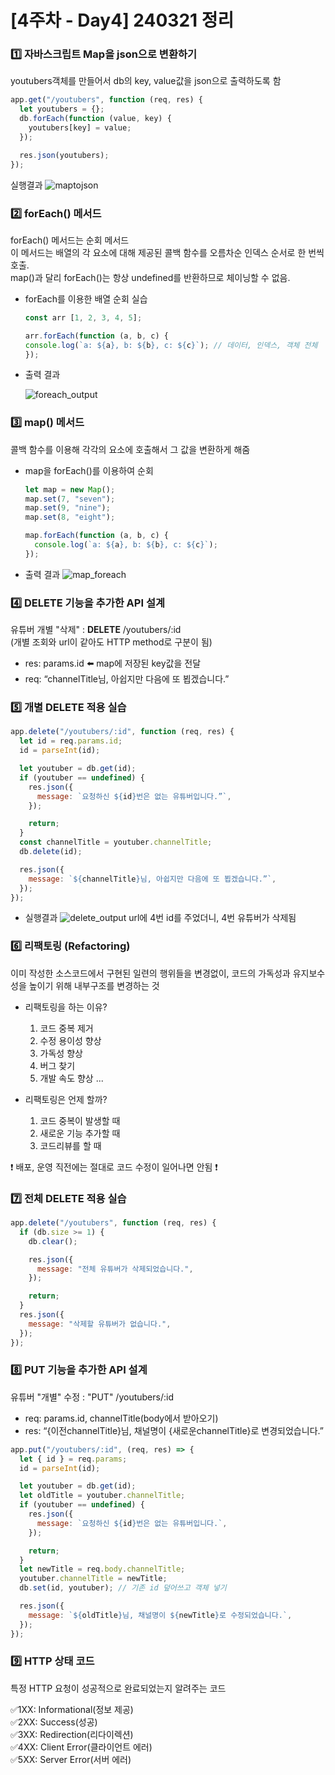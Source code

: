 # [4주차 - Day4] 240321 정리

### 1️⃣ 자바스크립트 Map을 json으로 변환하기

youtubers객체를 만들어서 db의 key, value값을 json으로 출력하도록 함

```javascript
app.get("/youtubers", function (req, res) {
  let youtubers = {};
  db.forEach(function (value, key) {
    youtubers[key] = value;
  });

  res.json(youtubers);
});
```

실행결과
![maptojson](../img/4주차_img/4-4-1.png)

### 2️⃣ forEach() 메서드

forEach() 메서드는 순회 메서드 </br>
이 메서드는 배열의 각 요소에 대해 제공된 콜백 함수를 오름차순 인덱스 순서로 한 번씩 호출. </br>
map()과 달리 forEach()는 항상 undefined를 반환하므로 체이닝할 수 없음.

- forEach를 이용한 배열 순회 실습

  ```javascript
  const arr [1, 2, 3, 4, 5];

  arr.forEach(function (a, b, c) {
  console.log(`a: ${a}, b: ${b}, c: ${c}`); // 데이터, 인덱스, 객체 전체
  });
  ```

- 출력 결과

  ![foreach_output](../img/4주차_img/4-4-2.png)

### 3️⃣ map() 메서드

콜백 함수를 이용해 각각의 요소에 호출해서 그 값을 변환하게 해줌

- map을 forEach()를 이용하여 순회

  ```javascript
  let map = new Map();
  map.set(7, "seven");
  map.set(9, "nine");
  map.set(8, "eight");

  map.forEach(function (a, b, c) {
    console.log(`a: ${a}, b: ${b}, c: ${c}`);
  });
  ```

- 출력 결과
  ![map_foreach](../img/4주차_img/4-4-3.png)

### 4️⃣ DELETE 기능을 추가한 API 설계

유튜버 개별 "삭제" : **DELETE** /youtubers/:id </br>
(개별 조회와 url이 같아도 HTTP method로 구분이 됨)

- res: params.id ⬅️ map에 저장된 key값을 전달
- req: “channelTitle님, 아쉽지만 다음에 또 뵙겠습니다.”

### 5️⃣ 개별 DELETE 적용 실습

```javascript
app.delete("/youtubers/:id", function (req, res) {
  let id = req.params.id;
  id = parseInt(id);

  let youtuber = db.get(id);
  if (youtuber == undefined) {
    res.json({
      message: `요청하신 ${id}번은 없는 유튜버입니다.”`,
    });

    return;
  }
  const channelTitle = youtuber.channelTitle;
  db.delete(id);

  res.json({
    message: `${channelTitle}님, 아쉽지만 다음에 또 뵙겠습니다.”`,
  });
});
```

- 실행결과
  ![delete_output](../img/4주차_img/4-4-4.png)
  url에 4번 id를 주었더니, 4번 유튜버가 삭제됨

### 6️⃣ 리팩토링 (Refactoring)

이미 작성한 소스코드에서 구현된 일련의 행위들을 변경없이, 코드의 가독성과 유지보수성을 높이기 위해 내부구조를 변경하는 것

- 리팩토링을 하는 이유?

  1. 코드 중복 제거
  2. 수정 용이성 향상
  3. 가독성 향상
  4. 버그 찾기
  5. 개발 속도 향상 ...

- 리팩토링은 언제 할까?
  1. 코드 중복이 발생할 때
  2. 새로운 기능 추가할 때
  3. 코드리뷰를 할 때

❗️ 배포, 운영 직전에는 절대로 코드 수정이 일어나면 안됨 ❗️

### 7️⃣ 전체 DELETE 적용 실습

```javascript
app.delete("/youtubers", function (req, res) {
  if (db.size >= 1) {
    db.clear();

    res.json({
      message: "전체 유튜버가 삭제되었습니다.",
    });

    return;
  }
  res.json({
    message: "삭제할 유튜버가 없습니다.",
  });
});
```

### 8️⃣ PUT 기능을 추가한 API 설계

유튜버 "개별" 수정 : "PUT" /youtubers/:id

- req: params.id, channelTitle(body에서 받아오기)
- res: “{이전channelTitle}님, 채널명이 {새로운channelTitle}로 변경되었습니다.”

```javascript
app.put("/youtubers/:id", (req, res) => {
  let { id } = req.params;
  id = parseInt(id);

  let youtuber = db.get(id);
  let oldTitle = youtuber.channelTitle;
  if (youtuber == undefined) {
    res.json({
      message: `요청하신 ${id}번은 없는 유튜버입니다.`,
    });

    return;
  }
  let newTitle = req.body.channelTitle;
  youtuber.channelTitle = newTitle;
  db.set(id, youtuber); // 기존 id 덮어쓰고 객체 넣기

  res.json({
    message: `${oldTitle}님, 채널명이 ${newTitle}로 수정되었습니다.`,
  });
});
```

### 9️⃣ HTTP 상태 코드

특정 HTTP 요청이 성공적으로 완료되었는지 알려주는 코드

✅1XX: Informational(정보 제공) </br>
✅2XX: Success(성공) </br>
✅3XX: Redirection(리다이렉션) </br>
✅4XX: Client Error(클라이언트 에러) </br>
✅5XX: Server Error(서버 에러)

